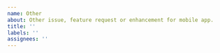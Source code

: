 ```yaml
---
name: Other
about: Other issue, feature request or enhancement for mobile app.
title: ''
labels: ''
assignees: ''
---
```


